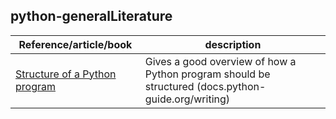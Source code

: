 ## python-generalLiterature

| Reference/article/book | description  |
|--|--|
| [Structure of a Python program](https://docs.python-guide.org/writing/structure/) | Gives a good overview of how a Python program should be structured (docs.python-guide.org/writing) |


<!--stackedit_data:
eyJoaXN0b3J5IjpbMTM1OTEyMjgxM119
-->